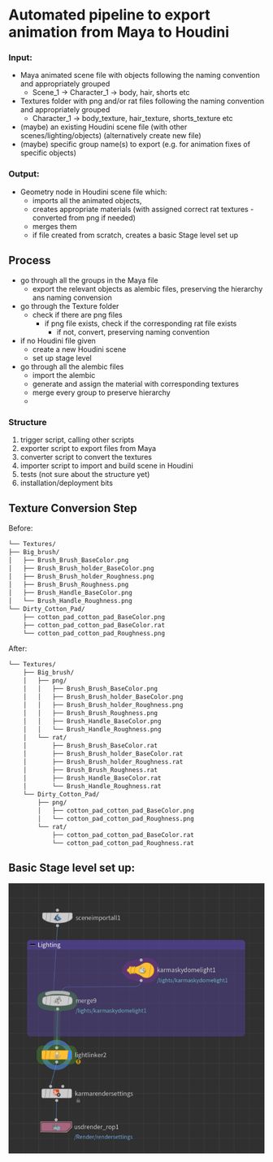# Automated pipeline to export animation from Maya to Houdini 

### Input:
- Maya animated scene file with objects following the naming convention and appropriately grouped
  - Scene_1 -> Character_1 -> body, hair, shorts etc
- Textures folder with png and/or rat files following the naming convention and appropriately grouped
  - Character_1 -> body_texture, hair_texture, shorts_texture etc
- (maybe) an existing Houdini scene file (with other scenes/lighting/objects) (alternatively create new file)
- (maybe) specific group name(s) to export (e.g. for animation fixes of specific objects)

### Output:
- Geometry node in Houdini scene file which:
  - imports all the animated objects,
  - creates appropriate materials (with assigned correct rat textures - converted from png if needed)
  - merges them
  - if file created from scratch, creates a basic Stage level set up

## Process
- go through all the groups in the Maya file
  - export the relevant objects as alembic files, preserving the hierarchy ans naming convension
- go through the Texture folder
  - check if there are png files
    - if png file exists, check if the corresponding rat file exists
      - if not, convert, preserving naming convention
- if no Houdini file given
  - create a new Houdini scene
  - set up stage level
- go through all the alembic files
  - import the alembic
  - generate and assign the material with corresponding textures
  - merge every group to preserve hierarchy
  - 
### Structure
1. trigger script, calling other scripts
2. exporter script to export files from Maya
3. converter script to convert the textures
4. importer script to import and build scene in Houdini
5. tests (not sure about the structure yet)
6. installation/deployment bits

## Texture Conversion Step

Before:
```
└── Textures/
├── Big_brush/
│   ├── Brush_Brush_BaseColor.png
│   ├── Brush_Brush_holder_BaseColor.png
│   ├── Brush_Brush_holder_Roughness.png
│   ├── Brush_Brush_Roughness.png
│   ├── Brush_Handle_BaseColor.png
│   └── Brush_Handle_Roughness.png
└── Dirty_Cotton_Pad/
    ├── cotton_pad_cotton_pad_BaseColor.png
    ├── cotton_pad_cotton_pad_BaseColor.rat
    └── cotton_pad_cotton_pad_Roughness.png
```
After:
```
└── Textures/
    ├── Big_brush/
    │   ├── png/
    │   │   ├── Brush_Brush_BaseColor.png
    │   │   ├── Brush_Brush_holder_BaseColor.png
    │   │   ├── Brush_Brush_holder_Roughness.png
    │   │   ├── Brush_Brush_Roughness.png
    │   │   ├── Brush_Handle_BaseColor.png
    │   │   └── Brush_Handle_Roughness.png
    │   └── rat/
    │       ├── Brush_Brush_BaseColor.rat
    │       ├── Brush_Brush_holder_BaseColor.rat
    │       ├── Brush_Brush_holder_Roughness.rat
    │       ├── Brush_Brush_Roughness.rat
    │       ├── Brush_Handle_BaseColor.rat
    │       └── Brush_Handle_Roughness.rat
    └── Dirty_Cotton_Pad/
        ├── png/
        │   ├── cotton_pad_cotton_pad_BaseColor.png
        │   └── cotton_pad_cotton_pad_Roughness.png
        └── rat/
            ├── cotton_pad_cotton_pad_BaseColor.rat
            └── cotton_pad_cotton_pad_Roughness.rat
```

## Basic Stage level set up:
![basic_stage_set_up.png](images%2Fbasic_stage_set_up.png)
